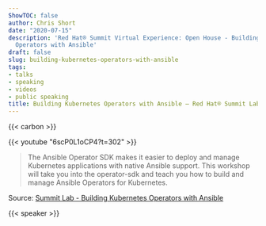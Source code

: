 ```yaml
---
ShowTOC: false
author: Chris Short
date: "2020-07-15"
description: 'Red Hat® Summit Virtual Experience: Open House - Building Kubernetes
  Operators with Ansible'
draft: false
slug: building-kubernetes-operators-with-ansible
tags:
- talks
- speaking
- videos
- public speaking
title: Building Kubernetes Operators with Ansible — Red Hat® Summit Lab
---
```


{{< carbon >}}

{{< youtube "6scP0L1oCP4?t=302" >}}

> The Ansible Operator SDK makes it easier to deploy and manage Kubernetes applications with native Ansible support. This workshop will take you into the operator-sdk and teach you how to build and manage Ansible Operators for Kubernetes.

Source: [Summit Lab - Building Kubernetes Operators with Ansible](https://youtu.be/6scP0L1oCP4?t=302)

{{< speaker >}}

